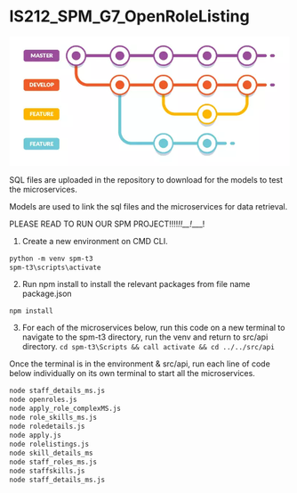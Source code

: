 # IS212_SPM_G7_OpenRoleListing

![branch structure](img/gitbranch.png)


SQL files are uploaded in the repository to download for the models to test the microservices.

Models are used to link the sql files and the microservices for data retrieval.


PLEASE READ TO RUN OUR SPM PROJECT!!!!_!!__!____!

1) Create a new environment on CMD CLI.
```
python -m venv spm-t3
spm-t3\scripts\activate
```
2) Run npm install to install the relevant packages from file name package.json
```
npm install
```

3) For each of the microservices below, run this code on a new terminal to navigate to the spm-t3 directory, run the venv and return to src/api directory. 
```cd spm-t3\Scripts && call activate && cd ../../src/api``` 

Once the terminal is in the environment & src/api, run each line of code below individually on its own terminal to start all the microservices. 
```
node staff_details_ms.js
node openroles.js
node apply_role_complexMS.js
node role_skills_ms.js
node roledetails.js
node apply.js
node rolelistings.js
node skill_details_ms
node staff_roles_ms.js
node staffskills.js
node staff_details_ms.js
```

